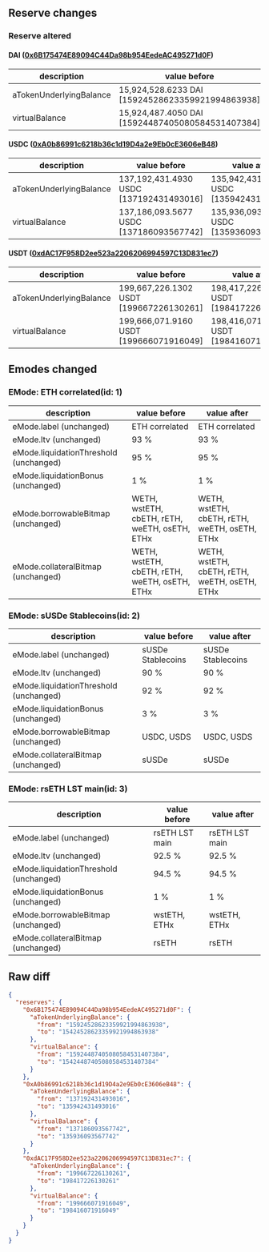 ## Reserve changes

### Reserve altered

#### DAI ([0x6B175474E89094C44Da98b954EedeAC495271d0F](https://etherscan.io/address/0x6B175474E89094C44Da98b954EedeAC495271d0F))

| description | value before | value after |
| --- | --- | --- |
| aTokenUnderlyingBalance | 15,924,528.6233 DAI [15924528623359921994863938] | 15,424,528.6233 DAI [15424528623359921994863938] |
| virtualBalance | 15,924,487.4050 DAI [15924487405080584531407384] | 15,424,487.4050 DAI [15424487405080584531407384] |


#### USDC ([0xA0b86991c6218b36c1d19D4a2e9Eb0cE3606eB48](https://etherscan.io/address/0xA0b86991c6218b36c1d19D4a2e9Eb0cE3606eB48))

| description | value before | value after |
| --- | --- | --- |
| aTokenUnderlyingBalance | 137,192,431.4930 USDC [137192431493016] | 135,942,431.4930 USDC [135942431493016] |
| virtualBalance | 137,186,093.5677 USDC [137186093567742] | 135,936,093.5677 USDC [135936093567742] |


#### USDT ([0xdAC17F958D2ee523a2206206994597C13D831ec7](https://etherscan.io/address/0xdAC17F958D2ee523a2206206994597C13D831ec7))

| description | value before | value after |
| --- | --- | --- |
| aTokenUnderlyingBalance | 199,667,226.1302 USDT [199667226130261] | 198,417,226.1302 USDT [198417226130261] |
| virtualBalance | 199,666,071.9160 USDT [199666071916049] | 198,416,071.9160 USDT [198416071916049] |


## Emodes changed

### EMode: ETH correlated(id: 1)

| description | value before | value after |
| --- | --- | --- |
| eMode.label (unchanged) | ETH correlated | ETH correlated |
| eMode.ltv (unchanged) | 93 % | 93 % |
| eMode.liquidationThreshold (unchanged) | 95 % | 95 % |
| eMode.liquidationBonus (unchanged) | 1 % | 1 % |
| eMode.borrowableBitmap (unchanged) | WETH, wstETH, cbETH, rETH, weETH, osETH, ETHx | WETH, wstETH, cbETH, rETH, weETH, osETH, ETHx |
| eMode.collateralBitmap (unchanged) | WETH, wstETH, cbETH, rETH, weETH, osETH, ETHx | WETH, wstETH, cbETH, rETH, weETH, osETH, ETHx |


### EMode: sUSDe Stablecoins(id: 2)

| description | value before | value after |
| --- | --- | --- |
| eMode.label (unchanged) | sUSDe Stablecoins | sUSDe Stablecoins |
| eMode.ltv (unchanged) | 90 % | 90 % |
| eMode.liquidationThreshold (unchanged) | 92 % | 92 % |
| eMode.liquidationBonus (unchanged) | 3 % | 3 % |
| eMode.borrowableBitmap (unchanged) | USDC, USDS | USDC, USDS |
| eMode.collateralBitmap (unchanged) | sUSDe | sUSDe |


### EMode: rsETH LST main(id: 3)

| description | value before | value after |
| --- | --- | --- |
| eMode.label (unchanged) | rsETH LST main | rsETH LST main |
| eMode.ltv (unchanged) | 92.5 % | 92.5 % |
| eMode.liquidationThreshold (unchanged) | 94.5 % | 94.5 % |
| eMode.liquidationBonus (unchanged) | 1 % | 1 % |
| eMode.borrowableBitmap (unchanged) | wstETH, ETHx | wstETH, ETHx |
| eMode.collateralBitmap (unchanged) | rsETH | rsETH |


## Raw diff

```json
{
  "reserves": {
    "0x6B175474E89094C44Da98b954EedeAC495271d0F": {
      "aTokenUnderlyingBalance": {
        "from": "15924528623359921994863938",
        "to": "15424528623359921994863938"
      },
      "virtualBalance": {
        "from": "15924487405080584531407384",
        "to": "15424487405080584531407384"
      }
    },
    "0xA0b86991c6218b36c1d19D4a2e9Eb0cE3606eB48": {
      "aTokenUnderlyingBalance": {
        "from": "137192431493016",
        "to": "135942431493016"
      },
      "virtualBalance": {
        "from": "137186093567742",
        "to": "135936093567742"
      }
    },
    "0xdAC17F958D2ee523a2206206994597C13D831ec7": {
      "aTokenUnderlyingBalance": {
        "from": "199667226130261",
        "to": "198417226130261"
      },
      "virtualBalance": {
        "from": "199666071916049",
        "to": "198416071916049"
      }
    }
  }
}
```